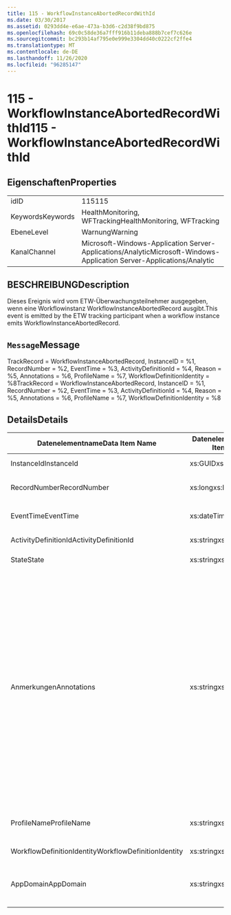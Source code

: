 ```yaml
---
title: 115 - WorkflowInstanceAbortedRecordWithId
ms.date: 03/30/2017
ms.assetid: 0293dd4e-e6ae-473a-b3d6-c2d38f9bd875
ms.openlocfilehash: 69c0c58de36a7fff916b11deba888b7cef7c626e
ms.sourcegitcommit: bc293b14af795e0e999e3304dd40c0222cf2ffe4
ms.translationtype: MT
ms.contentlocale: de-DE
ms.lasthandoff: 11/26/2020
ms.locfileid: "96285147"
---
```

# <a name="115---workflowinstanceabortedrecordwithid"></a><span data-ttu-id="b820e-102">115 - WorkflowInstanceAbortedRecordWithId</span><span class="sxs-lookup"><span data-stu-id="b820e-102">115 - WorkflowInstanceAbortedRecordWithId</span></span>

## <a name="properties"></a><span data-ttu-id="b820e-103">Eigenschaften</span><span class="sxs-lookup"><span data-stu-id="b820e-103">Properties</span></span>  
  
|||  
|-|-|  
|<span data-ttu-id="b820e-104">id</span><span class="sxs-lookup"><span data-stu-id="b820e-104">ID</span></span>|<span data-ttu-id="b820e-105">115</span><span class="sxs-lookup"><span data-stu-id="b820e-105">115</span></span>|  
|<span data-ttu-id="b820e-106">Keywords</span><span class="sxs-lookup"><span data-stu-id="b820e-106">Keywords</span></span>|<span data-ttu-id="b820e-107">HealthMonitoring, WFTracking</span><span class="sxs-lookup"><span data-stu-id="b820e-107">HealthMonitoring, WFTracking</span></span>|  
|<span data-ttu-id="b820e-108">Ebene</span><span class="sxs-lookup"><span data-stu-id="b820e-108">Level</span></span>|<span data-ttu-id="b820e-109">Warnung</span><span class="sxs-lookup"><span data-stu-id="b820e-109">Warning</span></span>|  
|<span data-ttu-id="b820e-110">Kanal</span><span class="sxs-lookup"><span data-stu-id="b820e-110">Channel</span></span>|<span data-ttu-id="b820e-111">Microsoft-Windows-Application Server-Applications/Analytic</span><span class="sxs-lookup"><span data-stu-id="b820e-111">Microsoft-Windows-Application Server-Applications/Analytic</span></span>|  
  
## <a name="description"></a><span data-ttu-id="b820e-112">BESCHREIBUNG</span><span class="sxs-lookup"><span data-stu-id="b820e-112">Description</span></span>  

 <span data-ttu-id="b820e-113">Dieses Ereignis wird vom ETW-Überwachungsteilnehmer ausgegeben, wenn eine Workflowinstanz WorkflowInstanceAbortedRecord ausgibt.</span><span class="sxs-lookup"><span data-stu-id="b820e-113">This event is emitted by the ETW tracking participant when a workflow instance emits WorkflowInstanceAbortedRecord.</span></span>  
  
## <a name="message"></a><span data-ttu-id="b820e-114">`Message`</span><span class="sxs-lookup"><span data-stu-id="b820e-114">Message</span></span>  

 <span data-ttu-id="b820e-115">TrackRecord = WorkflowInstanceAbortedRecord, InstanceID = %1, RecordNumber = %2, EventTime = %3, ActivityDefinitionId = %4, Reason = %5, Annotations = %6, ProfileName = %7, WorkflowDefinitionIdentity = %8</span><span class="sxs-lookup"><span data-stu-id="b820e-115">TrackRecord = WorkflowInstanceAbortedRecord, InstanceID = %1, RecordNumber = %2, EventTime = %3, ActivityDefinitionId = %4, Reason = %5,  Annotations = %6, ProfileName = %7, WorkflowDefinitionIdentity = %8</span></span>  
  
## <a name="details"></a><span data-ttu-id="b820e-116">Details</span><span class="sxs-lookup"><span data-stu-id="b820e-116">Details</span></span>  
  
|<span data-ttu-id="b820e-117">Datenelementname</span><span class="sxs-lookup"><span data-stu-id="b820e-117">Data Item Name</span></span>|<span data-ttu-id="b820e-118">Datenelementtyp</span><span class="sxs-lookup"><span data-stu-id="b820e-118">Data Item Type</span></span>|<span data-ttu-id="b820e-119">BESCHREIBUNG</span><span class="sxs-lookup"><span data-stu-id="b820e-119">Description</span></span>|  
|--------------------|--------------------|-----------------|  
|<span data-ttu-id="b820e-120">InstanceId</span><span class="sxs-lookup"><span data-stu-id="b820e-120">InstanceId</span></span>|<span data-ttu-id="b820e-121">xs:GUID</span><span class="sxs-lookup"><span data-stu-id="b820e-121">xs:GUID</span></span>|<span data-ttu-id="b820e-122">Die Instanz-ID für den Workflow.</span><span class="sxs-lookup"><span data-stu-id="b820e-122">The instance id for the workflow</span></span>|  
|<span data-ttu-id="b820e-123">RecordNumber</span><span class="sxs-lookup"><span data-stu-id="b820e-123">RecordNumber</span></span>|<span data-ttu-id="b820e-124">xs:long</span><span class="sxs-lookup"><span data-stu-id="b820e-124">xs:long</span></span>|<span data-ttu-id="b820e-125">Die Sequenznummer des ausgegebenen Datensatzes.</span><span class="sxs-lookup"><span data-stu-id="b820e-125">The sequence number of the emitted record</span></span>|  
|<span data-ttu-id="b820e-126">EventTime</span><span class="sxs-lookup"><span data-stu-id="b820e-126">EventTime</span></span>|<span data-ttu-id="b820e-127">xs:dateTime</span><span class="sxs-lookup"><span data-stu-id="b820e-127">xs:dateTime</span></span>|<span data-ttu-id="b820e-128">Die Zeit in UTC, als das Ereignis ausgegeben wurde.</span><span class="sxs-lookup"><span data-stu-id="b820e-128">The time in UTC when the event was emitted</span></span>|  
|<span data-ttu-id="b820e-129">ActivityDefinitionId</span><span class="sxs-lookup"><span data-stu-id="b820e-129">ActivityDefinitionId</span></span>|<span data-ttu-id="b820e-130">xs:string</span><span class="sxs-lookup"><span data-stu-id="b820e-130">xs:string</span></span>|<span data-ttu-id="b820e-131">Der Name der Stammaktivität im Workflow.</span><span class="sxs-lookup"><span data-stu-id="b820e-131">The name of the root activity in the workflow</span></span>|  
|<span data-ttu-id="b820e-132">State</span><span class="sxs-lookup"><span data-stu-id="b820e-132">State</span></span>|<span data-ttu-id="b820e-133">xs:string</span><span class="sxs-lookup"><span data-stu-id="b820e-133">xs:string</span></span>|<span data-ttu-id="b820e-134">Der aktuelle Zustand des Workflows.</span><span class="sxs-lookup"><span data-stu-id="b820e-134">The current state of the Workflow.</span></span>|  
|<span data-ttu-id="b820e-135">Anmerkungen</span><span class="sxs-lookup"><span data-stu-id="b820e-135">Annotations</span></span>|<span data-ttu-id="b820e-136">xs:string</span><span class="sxs-lookup"><span data-stu-id="b820e-136">xs:string</span></span>|<span data-ttu-id="b820e-137">Die Anmerkungen, die diesem Ereignis hinzugefügt wurden.</span><span class="sxs-lookup"><span data-stu-id="b820e-137">The annotations that were added to this event.</span></span> <span data-ttu-id="b820e-138">Die Werte werden in einem XML-Element im Format \<items> \< item name = "annotationName" type="System.String"> annotationvalue gespeichert \</item> \</items> .</span><span class="sxs-lookup"><span data-stu-id="b820e-138">The values are stored in an xml element in the format \<items>\< item name = "annotationName" type="System.String">annotationValue\</item>\</items>.</span></span> <span data-ttu-id="b820e-139">Wenn keine Anmerkungen angegeben werden, enthält die Zeichenfolge \<items/> .</span><span class="sxs-lookup"><span data-stu-id="b820e-139">If no annotations are specified then the string contains \<items/>.</span></span> <span data-ttu-id="b820e-140">Die ETW-Ereignisgröße wird von der ETW-Puffergröße oder der maximalen Nutzlast für ein ETW-Ereignis beschränkt.</span><span class="sxs-lookup"><span data-stu-id="b820e-140">The ETW event size is limited by the ETW buffer size or the max payload for an ETW event.</span></span> <span data-ttu-id="b820e-141">Wenn die Größe des Ereignisses die ETW-Limits überschreitet, wird das Ereignis abgeschnitten, indem die Anmerkungen gelöscht und der Anmerkung-Wert durch \<items> ... ersetzt wird \</items> .</span><span class="sxs-lookup"><span data-stu-id="b820e-141">If the size of the event exceeds the ETW limits, then the event is truncated by dropping the annotations and replacing the annotation value with \<items>...\</items>.</span></span>|  
|<span data-ttu-id="b820e-142">ProfileName</span><span class="sxs-lookup"><span data-stu-id="b820e-142">ProfileName</span></span>|<span data-ttu-id="b820e-143">xs:string</span><span class="sxs-lookup"><span data-stu-id="b820e-143">xs:string</span></span>|<span data-ttu-id="b820e-144">Der Name oder das Überwachungsprofil, das zur Ausgabe dieses Ereignisses geführt hat.</span><span class="sxs-lookup"><span data-stu-id="b820e-144">The name or the tracking profile that resulted in this event being emitted</span></span>|  
|<span data-ttu-id="b820e-145">WorkflowDefinitionIdentity</span><span class="sxs-lookup"><span data-stu-id="b820e-145">WorkflowDefinitionIdentity</span></span>|<span data-ttu-id="b820e-146">xs:string</span><span class="sxs-lookup"><span data-stu-id="b820e-146">xs:string</span></span>|<span data-ttu-id="b820e-147">Die ID der Workflowdefinition.</span><span class="sxs-lookup"><span data-stu-id="b820e-147">The workflow definition id</span></span>|  
|<span data-ttu-id="b820e-148">AppDomain</span><span class="sxs-lookup"><span data-stu-id="b820e-148">AppDomain</span></span>|<span data-ttu-id="b820e-149">xs:string</span><span class="sxs-lookup"><span data-stu-id="b820e-149">xs:string</span></span>|<span data-ttu-id="b820e-150">Die von AppDomain.CurrentDomain.FriendlyName zurückgegebene Zeichenfolge.</span><span class="sxs-lookup"><span data-stu-id="b820e-150">The string returned by AppDomain.CurrentDomain.FriendlyName.</span></span>|
